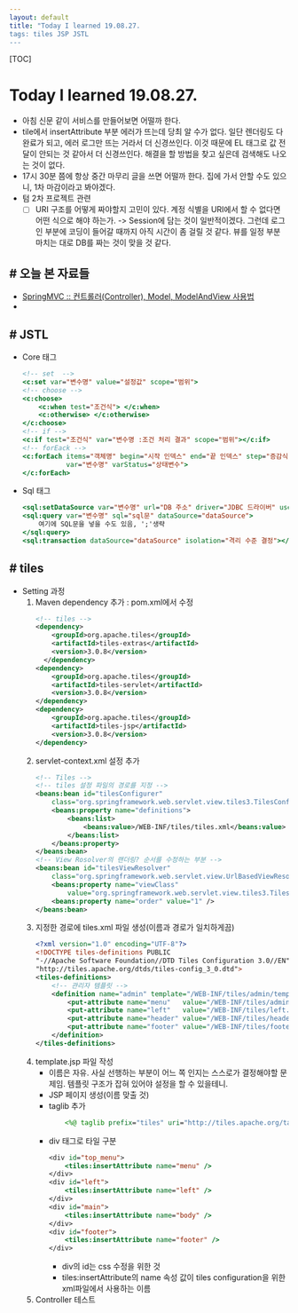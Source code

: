 ```yaml
---
layout: default
title: "Today I learned 19.08.27.
tags: tiles JSP JSTL
---
```

[TOC]

# Today I learned 19.08.27.
- 아침 신문 같이 서비스를 만들어보면 어떨까 한다.
- tile에서 insertAttribute 부분 에러가 뜨는데 당최 알 수가 없다. 일단 렌더링도 다 완료가 되고, 에러 로그만 뜨는 거라서 더 신경쓰인다. 이것 때문에 EL 태그로 값 전달이 안되는 것 같아서 더 신경쓰인다. 해결을 할 방법을 찾고 싶은데 검색해도 나오는 것이 없다.
- 17시 30분 쯤에 항상 중간 마무리 글을 쓰면 어떨까 한다. 집에 가서 안할 수도 있으니, 1차 마감이라고 봐야겠다.
- 텀 2차 프로젝트 관련
	- [ ] URI 구조를 어떻게 짜야할지 고민이 있다. 계정 식별을 URI에서 할 수 없다면 어떤 식으로 해야 하는가. -> Session에 담는 것이 일반적이겠다. 그런데 로그인 부분에 코딩이 들어갈 때까지 아직 시간이 좀 걸릴 것 같다. 뷰를 일정 부분 마치는 대로 DB를 짜는 것이 맞을 것 같다.

## # 오늘 본 자료들
- [SpringMVC :: 컨트롤러(Controller), Model, ModelAndView 사용법](https://hongku.tistory.com/116)
-

## # JSTL
- Core 태그
	```jsp
    <!-- set  -->
    <c:set var="변수명" value="설정값" scope="범위">
	<!-- choose -->
    <c:choose>
		<c:when test="조건식"> </c:when>
		<c:otherwise> </c:otherwise>
	</c:choose> 
	<!-- if -->
    <c:if test="조건식" var="변수명 :조건 처리 결과" scope="범위"></c:if>
	<!-- forEack -->
    <c:forEach items="객체명" begin="시작 인덱스" end="끝 인덱스" step="증감식"
	           var="변수명" varStatus="상태변수">
	</c:forEach>
    ```
- Sql 태그
	```jsp
    <sql:setDataSource var="변수명" url="DB 주소" driver="JDBC 드라이버" user="사용자" password="비밀번호"/>
	<sql:query var="변수명" sql="sql문" dataSource="dataSource">
		여기에 SQL문을 넣을 수도 있음, ';'생략
	</sql:query>
	<sql:transaction dataSource="dataSource" isolation="격리 수준 결정"></sql:transaction>
    ```

## # tiles
- Setting 과정
	1. Maven dependency 추가 : pom.xml에서 수정
        ```xml
        <!-- tiles -->
		<dependency>
            <groupId>org.apache.tiles</groupId>
            <artifactId>tiles-extras</artifactId>
            <version>3.0.8</version>
          </dependency>
        <dependency>
            <groupId>org.apache.tiles</groupId>
            <artifactId>tiles-servlet</artifactId>
            <version>3.0.8</version>
        </dependency>
        <dependency>
            <groupId>org.apache.tiles</groupId>
            <artifactId>tiles-jsp</artifactId>
            <version>3.0.8</version>
        </dependency>
        ```
	2. servlet-context.xml 설정 추가
		```xml
        <!-- Tiles -->
        <!-- tiles 설정 파일의 경로를 지정 -->
        <beans:bean id="tilesConfigurer"
            class="org.springframework.web.servlet.view.tiles3.TilesConfigurer">
            <beans:property name="definitions">
                <beans:list>
                    <beans:value>/WEB-INF/tiles/tiles.xml</beans:value>
                </beans:list>
            </beans:property>
        </beans:bean>
        <!-- View Rosolver의 랜더링? 순서를 수정하는 부분 -->
        <beans:bean id="tilesViewResolver"
            class="org.springframework.web.servlet.view.UrlBasedViewResolver">
            <beans:property name="viewClass"
                value="org.springframework.web.servlet.view.tiles3.TilesView" />
            <beans:property name="order" value="1" />
        </beans:bean>
        ```
	3. 지정한 경로에 tiles.xml 파일 생성(이름과 경로가 일치하게끔)
		```xml
        <?xml version="1.0" encoding="UTF-8"?>
		<!DOCTYPE tiles-definitions PUBLIC
  		"-//Apache Software Foundation//DTD Tiles Configuration 3.0//EN"
  		"http://tiles.apache.org/dtds/tiles-config_3_0.dtd">
		<tiles-definitions>
            <!-- 관리자 템플릿 -->
            <definition name="admin" template="/WEB-INF/tiles/admin/template.jsp">
                <put-attribute name="menu"   value="/WEB-INF/tiles/admin/menu.jsp" />
                <put-attribute name="left"   value="/WEB-INF/tiles/left.jsp" />
                <put-attribute name="header" value="/WEB-INF/tiles/header.jsp" />
                <put-attribute name="footer" value="/WEB-INF/tiles/footer.jsp" />
            </definition>
		</tiles-definitions>
		```
	4. template.jsp 파일 작성
		- 이름은 자유. 사실 선행하는 부분이 어느 쪽 인지는 스스로가 결정해야할 문제임. 템플릿 구조가 잡혀 있어야 설정을 할 수 있을테니.
		- JSP 페이지 생성(이름 맞출 것)
		- taglib 추가
			```jsp
        		<%@ taglib prefix="tiles" uri="http://tiles.apache.org/tags-tiles"%>
        	```
        - div 태그로 타일 구분
        	```jsp
            <div id="top_menu">
				<tiles:insertAttribute name="menu" />
			</div>
			<div id="left">
				<tiles:insertAttribute name="left" />
			</div>
            <div id="main">
                <tiles:insertAttribute name="body" />
            </div>
            <div id="footer">
                <tiles:insertAttribute name="footer" />
            </div>
            ```
            - div의 id는 css 수정을 위한 것
            - tiles:insertAttribute의 name 속성 값이 tiles configuration을 위한 xml파일에서 사용하는 이름
	5. Controller 테스트